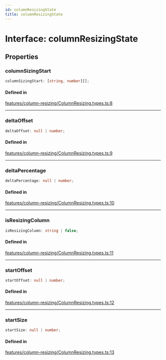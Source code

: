 ```yaml
---
id: columnResizingState
title: columnResizingState
---
```


# Interface: columnResizingState

## Properties

### columnSizingStart

```ts
columnSizingStart: [string, number][];
```

#### Defined in

[features/column-resizing/ColumnResizing.types.ts:8](https://github.com/TanStack/table/blob/main/packages/table-core/src/features/column-resizing/ColumnResizing.types.ts#L8)

***

### deltaOffset

```ts
deltaOffset: null | number;
```

#### Defined in

[features/column-resizing/ColumnResizing.types.ts:9](https://github.com/TanStack/table/blob/main/packages/table-core/src/features/column-resizing/ColumnResizing.types.ts#L9)

***

### deltaPercentage

```ts
deltaPercentage: null | number;
```

#### Defined in

[features/column-resizing/ColumnResizing.types.ts:10](https://github.com/TanStack/table/blob/main/packages/table-core/src/features/column-resizing/ColumnResizing.types.ts#L10)

***

### isResizingColumn

```ts
isResizingColumn: string | false;
```

#### Defined in

[features/column-resizing/ColumnResizing.types.ts:11](https://github.com/TanStack/table/blob/main/packages/table-core/src/features/column-resizing/ColumnResizing.types.ts#L11)

***

### startOffset

```ts
startOffset: null | number;
```

#### Defined in

[features/column-resizing/ColumnResizing.types.ts:12](https://github.com/TanStack/table/blob/main/packages/table-core/src/features/column-resizing/ColumnResizing.types.ts#L12)

***

### startSize

```ts
startSize: null | number;
```

#### Defined in

[features/column-resizing/ColumnResizing.types.ts:13](https://github.com/TanStack/table/blob/main/packages/table-core/src/features/column-resizing/ColumnResizing.types.ts#L13)
